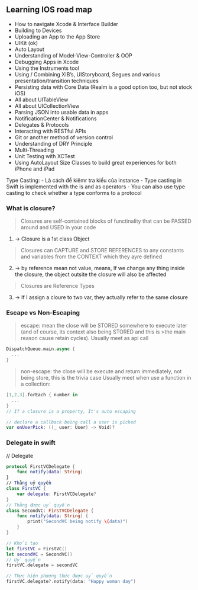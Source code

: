 ## Learning IOS road map
* How to navigate Xcode & Interface Builder
* Building to Devices
* Uploading an App to the App Store
* UIKit (ok)
* Auto Layout 
* Understanding of Model-View-Controller & OOP
* Debugging Apps in Xcode
* Using the Instruments tool
* Using / Combining XIB’s, UIStoryboard, Segues and various presentation/transition techniques
* Persisting data with Core Data (Realm is a good option too, but not stock iOS)
* All about UITableView
* All about UICollectionView
* Parsing JSON into usable data in apps
* NotificationCenter & Notifications
* Delegates & Protocols
* Interacting with RESTful APIs
* Git or another method of version control
* Understanding of DRY Principle
* Multi-Threading
* Unit Testing with XCTest
* Using AutoLayout Size Classes to build great experiences for both iPhone and iPad
 
Type Casting:
    - Là cách để kiêmr tra kiểu của instance 
    - Type casting in Swift is implemented with the is and as operators
    - You can also use type casting to check whether a type conforms to a protocol 


### What is closure?
> Closures are self-contained blocks of functinality that can be PASSED around and USED in your code

1. -> Closure is a 1st class Object

> Closures can CAPTURE and STORE REFERENCES to any constants and variables from the CONTEXT which they ayre defined

2. -> by reference mean not value, means, If we change any thing inside the closure, the object outsite the closure will also be affected

> Closures are Reference Types

3. -> If I assign a cloure to two var, they actually refer to the same closure

### Escape vs Non-Escaping
>escape: mean the close will be STORED somewhere to execute later (and of course, its context also being STORED and this is >the main reason cause retain cycles). Usually meet as api call
```swift
DispatchQueue.main.async {
  ...
}
```
> non-escape: the close will be execute and return immediately, not being store, this is the trivia case
> Usually meet when use a function in a collection:
```swift
[1,2,3].forEach { number in
  ...
}
// If a closure is a property, It's auto escaping

// declare a callback being call a user is picked
var onUserPick: ((_ user: User) -> Void)?
```

### Delegate in swift
// Delegate
``` swift
protocol FirstVCDelegate {
    func notify(data: String)
}
// Thằng uỷ quyền
class FirstVC {
    var delegate: FirstVCDelegate?
}
// Thằng được uỷ quyền
class SecondVC: FirstVCDelegate {
    func notify(data: String) {
        print("SecondVC being notify \(data)")
    }
}
```
```swift
// Khởi tạo
let firstVC = FirstVC()
let secondVC = SecondVC()
// Uỷ quyền
firstVC.delegate = secondVC

// Thực hiện phương thức được uỷ quyền
firstVC.delegate?.notify(data: "Happy woman day")
```
